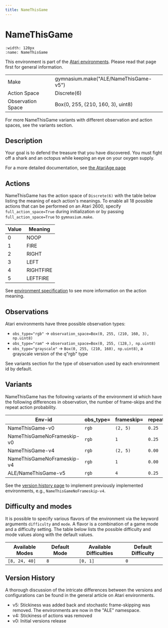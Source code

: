 ```yaml
---
title: NameThisGame
---
```


# NameThisGame

```{figure} ../_static/videos/environments/name_this_game.gif
:width: 120px
:name: NameThisGame
```

This environment is part of the <a href='..'>Atari environments</a>. Please read that page first for general information.

|                   |                                       |
|-------------------|---------------------------------------|
| Make              | gymnasium.make("ALE/NameThisGame-v5") |
| Action Space      | Discrete(6)                           |
| Observation Space | Box(0, 255, (210, 160, 3), uint8)     |

For more NameThisGame variants with different observation and action spaces, see the variants section.

## Description

Your goal is to defend the treasure that you have discovered. You must fight off a shark and an octopus while keeping an eye on your oxygen supply.

For a more detailed documentation, see [the AtariAge page](https://atariage.com/manual_html_page.php?SoftwareLabelID=323)

## Actions

NameThisGame has the action space of `Discrete(6)` with the table below listing the meaning of each action's meanings.
To enable all 18 possible actions that can be performed on an Atari 2600, specify `full_action_space=True` during
initialization or by passing `full_action_space=True` to `gymnasium.make`.

|   Value | Meaning   |
|---------|-----------|
|       0 | NOOP      |
|       1 | FIRE      |
|       2 | RIGHT     |
|       3 | LEFT      |
|       4 | RIGHTFIRE |
|       5 | LEFTFIRE  |

See [environment specification](../env-spec) to see more information on the action meaning.

## Observations

Atari environments have three possible observation types:

- `obs_type="rgb"` -> `observation_space=Box(0, 255, (210, 160, 3), np.uint8)`
- `obs_type="ram"` -> `observation_space=Box(0, 255, (128,), np.uint8)`
- `obs_type="grayscale"` -> `Box(0, 255, (210, 160), np.uint8)`, a grayscale version of the q"rgb" type

See variants section for the type of observation used by each environment id by default.

## Variants

NameThisGame has the following variants of the environment id which have the following differences in observation,
the number of frame-skips and the repeat action probability.

| Env-id                     | obs_type=   | frameskip=   | repeat_action_probability=   |
|----------------------------|-------------|--------------|------------------------------|
| NameThisGame-v0            | `rgb`       | `(2, 5)`     | `0.25`                       |
| NameThisGameNoFrameskip-v0 | `rgb`       | `1`          | `0.25`                       |
| NameThisGame-v4            | `rgb`       | `(2, 5)`     | `0.00`                       |
| NameThisGameNoFrameskip-v4 | `rgb`       | `1`          | `0.00`                       |
| ALE/NameThisGame-v5        | `rgb`       | `4`          | `0.25`                       |

See the [version history page](https://ale.farama.org/environments/#version-history-and-naming-schemes) to implement previously implemented environments, e.g., `NameThisGameNoFrameskip-v4`.

## Difficulty and modes

It is possible to specify various flavors of the environment via the keyword arguments `difficulty` and `mode`.
A flavor is a combination of a game mode and a difficulty setting. The table below lists the possible difficulty and mode values
along with the default values.

| Available Modes   | Default Mode   | Available Difficulties   | Default Difficulty   |
|-------------------|----------------|--------------------------|----------------------|
| `[8, 24, 40]`     | `8`            | `[0, 1]`                 | `0`                  |

## Version History

A thorough discussion of the intricate differences between the versions and configurations can be found in the general article on Atari environments.

* v5: Stickiness was added back and stochastic frame-skipping was removed. The environments are now in the "ALE" namespace.
* v4: Stickiness of actions was removed
* v0: Initial versions release
